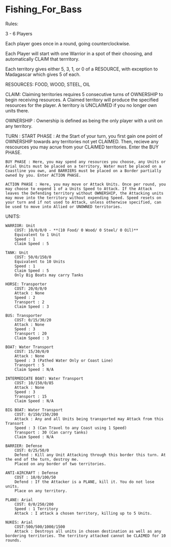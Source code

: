# Fishing_For_Bass

Rules: 

3 - 6  Players

Each player goes once in a round, going counterclockwise.

Each Player will start with one Warrior in a spot of their choosing, and automatically CLAIM that terrritory.

Each territory gives either 5, 3, 1, or 0 of a RESOURCE, with exception to Madagascar which gives 5 of each.

RESOURCES:  FOOD,  WOOD,  STEEL,  OIL

CLAIM: Claiming territories requires 5 consecutive turns of OWNERSHIP to begin receiving resources. A Claimed territory will produce the specified resources for the player. A territory is UNCLAIMED if you no longer own units there.

OWNERSHIP : Ownership is defined as being the only player with a unit on any territory.

TURN :
    START PHASE : At the Start of your turn, you first gain one point of OWNERSHIP towards any territories not yet CLAIMED. Then, recieve any rescources you may acrue from your CLAIMED territories. Enter the BUY PHASE.
    
    BUY PHASE : Here, you may spend any resources you choose, any Units or Arial Units must be placed on a territory, Water must be placed on a Coastline you own, and BARRIERS must be placed on a Border partially owned by you. Enter ACTION PHASE.
    
    ACTION PHASE : Here, you may move or Attack Units. Once per round, you may choose to expend 1 of a Units Speed to Attack. If the Attack leaves the Defending territory without OWNERSHIP, the Attacking units may move into the territory without expending Speed. Speed resets on your turn and if not used to Attack, unless otherwise specified, can be used to move into Allied or UNOWNED territories.

UNITS:

    WARRIOR: Unit
        COST: 10/0/0/0 - **(10 Food/ 0 Wood/ 0 Steel/ 0 Oil)**
        Equivalent to 1 Unit
        Speed : 1
        Claim Speed : 5

    TANK: Unit
        COST: 50/0/150/0
        Equivalent to 10 Units
        Speed : 1
        Claim Speed : 5
        Only Big Boats may carry Tanks

    HORSE: Transporter
        COST: 20/0/0/0 
        Attack : None
        Speed : 2
        Transport : 2
        Claim Speed : 3

    BUS: Transporter
        COST: 0/15/30/20
        Attack : None
        Speed : 3
        Transport : 20
        Claim Speed : 3

    BOAT: Water Transport
        COST: 15/30/0/0
        Attack : None
        Speed : 3 (Pathed Water Only or Coast Line)
        Transport : 5
        Claim Speed : N/A

    INTERMEDIATE BOAT: Water Transport
        COST: 10/150/0/85
        Attack : None
        Speed : 3
        Transport : 15
        Claim Speed : N/A

    BIG BOAT: Water Transport
        COST: 0/150/150/200
        Attack : Any and all Units being transported may Attack from this Transort
        Speed : 3 (Can Travel to any Coast using 1 Speed)
        Transport : 30 (Can carry tanks)
        Claim Speed : N/A

    BARRIER: Defense
        COST: 0/25/50/0
        Defend : Kill any Unit Attacking through this border this turn. At the end of the turn, destroy me.
        Placed on any border of two territories.
        
    ANTI-AIRCRAFT : Defense
        COST : 10/0/100/50
        Defend : If the Attacker is a PLANE, kill it. You do not lose units.
        Place on any territory.
        
    PLANE: Arial
        COST: 0/0/250/200
        Speed : 1 Territory
        Attack : I attack a chosen territory, killing up to 5 Units.
        
    NUKES: Arial
        COST:500/500/1000/1500
        Attack : Destroys all units in chosen destination as well as any bordering territories. The territory attacked cannot be CLAIMED for 10 rounds.
